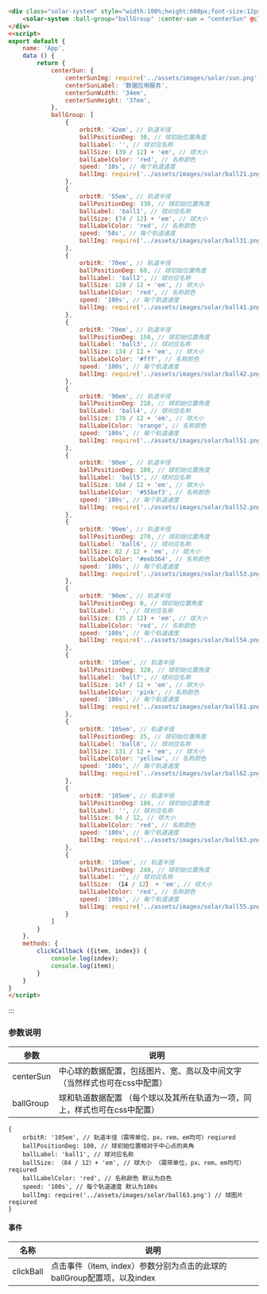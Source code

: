 ``` html
<div class="solar-system" style="width:100%;height:600px;font-size:12px;">
    <solar-system :ball-group="ballGroup" :center-sun = "centerSun" @clickBall="clickCallback"></solar-system>
</div>
<<script>
export default {
    name: 'App',
    data () {
        return {
            centerSun: {
                centerSunImg: require('../assets/images/solar/sun.png'),
                centerSunLabel: '数据应用服务',
                centerSunWidth: '34em',
                centerSunHeight: '37em',
            },
            ballGroup: [
                {
                    orbitR: '42em', // 轨道半径
                    ballPositionDeg: 30, // 球初始位置角度
                    ballLabel: '', // 球对应名称
                    ballSize: (39 / 12) + 'em', // 球大小
                    ballLabelColor: 'red', // 名称颜色
                    speed: '10s', // 每个轨道速度
                    ballImg: require('../assets/images/solar/ball21.png') // 球图片
                },
                {
                    orbitR: '55em', // 轨道半径
                    ballPositionDeg: 330, // 球初始位置角度
                    ballLabel: 'ball1', // 球对应名称
                    ballSize: (74 / 12) + 'em', // 球大小
                    ballLabelColor: 'red', // 名称颜色
                    speed: '50s', // 每个轨道速度
                    ballImg: require('../assets/images/solar/ball31.png') // 球图片
                },
                {
                    orbitR: '70em', // 轨道半径
                    ballPositionDeg: 60, // 球初始位置角度
                    ballLabel: 'ball2', // 球对应名称
                    ballSize: 120 / 12 + 'em', // 球大小
                    ballLabelColor: 'red', // 名称颜色
                    speed: '100s', // 每个轨道速度
                    ballImg: require('../assets/images/solar/ball41.png') // 球图片
                },
                {
                    orbitR: '70em', // 轨道半径
                    ballPositionDeg: 150, // 球初始位置角度
                    ballLabel: 'ball3', // 球对应名称
                    ballSize: 134 / 12 + 'em', // 球大小
                    ballLabelColor: '#fff', // 名称颜色
                    speed: '100s', // 每个轨道速度
                    ballImg: require('../assets/images/solar/ball42.png') // 球图片
                },
                {
                    orbitR: '90em', // 轨道半径
                    ballPositionDeg: 210, // 球初始位置角度
                    ballLabel: 'ball4', // 球对应名称
                    ballSize: 178 / 12 + 'em', // 球大小
                    ballLabelColor: 'orange', // 名称颜色
                    speed: '100s', // 每个轨道速度
                    ballImg: require('../assets/images/solar/ball51.png') // 球图片
                },
                {
                    orbitR: '90em', // 轨道半径
                    ballPositionDeg: 100, // 球初始位置角度
                    ballLabel: 'ball5', // 球对应名称
                    ballSize: 104 / 12 + 'em', // 球大小
                    ballLabelColor: '#55bef3', // 名称颜色
                    speed: '100s', // 每个轨道速度
                    ballImg: require('../assets/images/solar/ball52.png') // 球图片
                },
                {
                    orbitR: '90em', // 轨道半径
                    ballPositionDeg: 270, // 球初始位置角度
                    ballLabel: 'ball6', // 球对应名称
                    ballSize: 82 / 12 + 'em', // 球大小
                    ballLabelColor: '#eeb364', // 名称颜色
                    speed: '100s', // 每个轨道速度
                    ballImg: require('../assets/images/solar/ball53.png') // 球图片
                },
                {
                    orbitR: '90em', // 轨道半径
                    ballPositionDeg: 0, // 球初始位置角度
                    ballLabel: '', // 球对应名称
                    ballSize: (35 / 12) + 'em', // 球大小
                    ballLabelColor: 'red', // 名称颜色
                    speed: '100s', // 每个轨道速度
                    ballImg: require('../assets/images/solar/ball54.png') // 球图片
                },
                {
                    orbitR: '105em', // 轨道半径
                    ballPositionDeg: 320, // 球初始位置角度
                    ballLabel: 'ball7', // 球对应名称
                    ballSize: 147 / 12 + 'em', // 球大小
                    ballLabelColor: 'pink', // 名称颜色
                    speed: '100s', // 每个轨道速度
                    ballImg: require('../assets/images/solar/ball61.png') // 球图片
                },
                {
                    orbitR: '105em', // 轨道半径
                    ballPositionDeg: 25, // 球初始位置角度
                    ballLabel: 'ball8', // 球对应名称
                    ballSize: 131 / 12 + 'em', // 球大小
                    ballLabelColor: 'yellow', // 名称颜色
                    speed: '100s', // 每个轨道速度
                    ballImg: require('../assets/images/solar/ball62.png') // 球图片
                },
                {
                    orbitR: '105em', // 轨道半径
                    ballPositionDeg: 180, // 球初始位置角度
                    ballLabel: '', // 球对应名称
                    ballSize: 84 / 12, // 球大小
                    ballLabelColor: 'red', // 名称颜色
                    speed: '100s', // 每个轨道速度
                    ballImg: require('../assets/images/solar/ball63.png') // 球图片
                },
                {
                    orbitR: '105em', // 轨道半径
                    ballPositionDeg: 240, // 球初始位置角度
                    ballLabel: '', // 球对应名称
                    ballSize: （14 / 12） + 'em', // 球大小
                    ballLabelColor: 'red', // 名称颜色
                    speed: '100s', // 每个轨道速度
                    ballImg: require('../assets/images/solar/ball55.png') // 球图片
                }
            ]
        }
    },
    methods: {
        clickCallback ({item, index}) {
            console.log(index);
            console.log(item);
        }
    }
}
</script>
```
:::

### 参数说明


| 参数                            | 说明                                                        |
|-------------------------------  |-------------------------------------------------------------|
| centerSun                       | 中心球的数据配置，包括图片、宽、高以及中间文字（当然样式也可在css中配置）|
| ballGroup                       |  球和轨道数据配置 （每个球以及其所在轨道为一项，同上，样式也可在css中配置）|
    {
        orbitR: '105em', // 轨道半径（需带单位，px，rem，em均可）reqiured
        ballPositionDeg: 180, // 球初始位置相对于中心点的夹角 
        ballLabel: 'ball1', // 球对应名称
        ballSize: （84 / 12）+ 'em', // 球大小 （需带单位，px，rem，em均可）reqiured
        ballLabelColor: 'red', // 名称颜色 默认为白色
        speed: '100s', // 每个轨道速度 默认为100s
        ballImg: require('../assets/images/solar/ball63.png') // 球图片 reqiured
    }

#### 事件 
| 名称                            | 说明                                                        |
|-------------------------------  |-------------------------------------------------------------|
| clickBall                 | 点击事件（item, index）参数分别为点击的此球的ballGroup配置项，以及index
